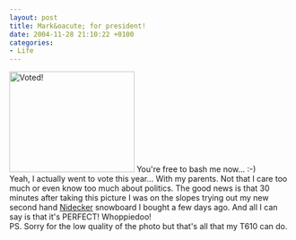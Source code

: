 ```yaml
---
layout: post
title: Mark&oacute; for president!
date: 2004-11-28 21:10:22 +0100
categories:
- Life
---
```

<p><img src="http://www.rusiczki.net/blog/blogpics/rmdsz_vote_2004.jpg" width="223" height="180" alt="Voted!" class="postimage" /> You're free to bash me now... :-)<br />
Yeah, I actually went to vote this year... With my parents. Not that I care too much or even know too much about politics. The good news is that 30 minutes after taking this picture I was on the slopes trying out my new second hand <a href="http://www.nidecker.ch">Nidecker</a> snowboard I bought a few days ago. And all I can say is that it's PERFECT! Whoppiedoo!<br />
PS. Sorry for the low quality of the photo but that's all that my T610 can do.</p>
